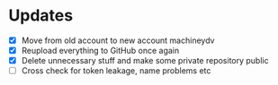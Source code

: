 # Updates
- [x] Move from old account to new account machineydv
- [x] Reupload everything to GitHub once again
- [x] Delete unnecessary stuff and make some private repository public
- [ ] Cross check for token leakage, name problems etc
